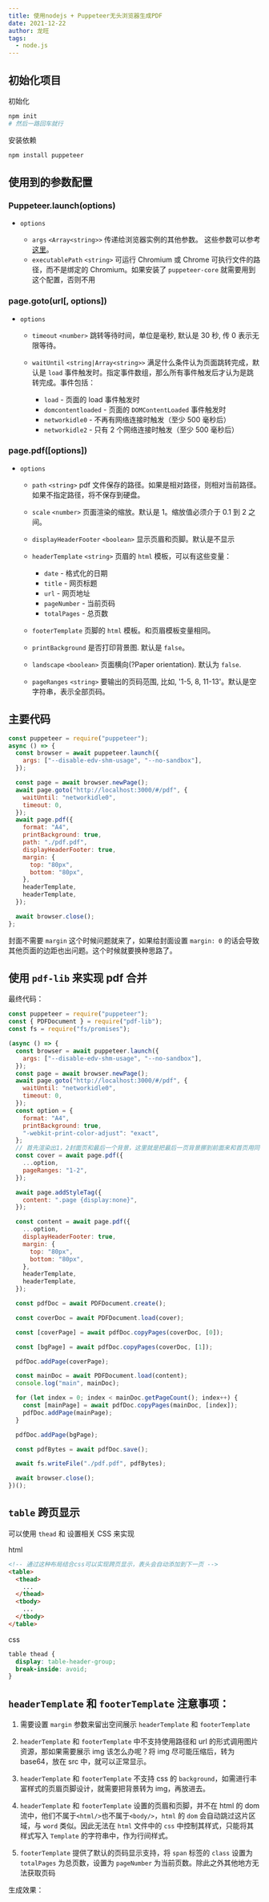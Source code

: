 ```yaml
---
title: 使用nodejs + Puppeteer无头浏览器生成PDF
date: 2021-12-22
author: 龙旺
tags:
  - node.js
---
```


## 初始化项目

初始化

```sh
npm init
# 然后一路回车就行
```

安装依赖

```sh
npm install puppeteer
```

## 使用到的参数配置

### Puppeteer.launch(options)

- `options`

  - `args` `<Array<string>>` 传递给浏览器实例的其他参数。 这些参数可以参考 [这里](https://peter.sh/experiments/chromium-command-line-switches/)。
  - `executablePath` `<string>` 可运行 Chromium 或 Chrome 可执行文件的路径，而不是绑定的 Chromium。如果安装了 `puppeteer-core` 就需要用到这个配置，否则不用

### page.goto(url[, options])

- `options`

  - `timeout` `<number>` 跳转等待时间，单位是毫秒, 默认是 30 秒, 传 0 表示无限等待。
  - `waitUntil` `<string|Array<string>>` 满足什么条件认为页面跳转完成，默认是 `load` 事件触发时。指定事件数组，那么所有事件触发后才认为是跳转完成。事件包括：

    - `load` - 页面的 load 事件触发时
    - `domcontentloaded` - 页面的 `DOMContentLoaded` 事件触发时
    - `networkidle0` - 不再有网络连接时触发（至少 500 毫秒后）
    - `networkidle2` - 只有 2 个网络连接时触发（至少 500 毫秒后）

### page.pdf([options])

- `options`

  - `path` `<string>` pdf 文件保存的路径。如果是相对路径，则相对当前路径。如果不指定路径，将不保存到硬盘。
  - `scale` `<number>` 页面渲染的缩放。默认是 1。缩放值必须介于 0.1 到 2 之间。
  - `displayHeaderFooter` `<boolean>` 显示页眉和页脚。默认是不显示
  - `headerTemplate` `<string>` 页眉的 `html` 模板，可以有这些变量：

    - `date` - 格式化的日期
    - `title` - 网页标题
    - `url` - 网页地址
    - `pageNumber` - 当前页码
    - `totalPages` - 总页数

  - `footerTemplate` 页脚的 `html` 模板。和页眉模板变量相同。
  - `printBackground` 是否打印背景图. 默认是 `false`。
  - `landscape` `<boolean>` 页面横向(?Paper orientation). 默认为 `false`.
  - `pageRanges` `<string>` 要输出的页码范围, 比如, '1-5, 8, 11-13'。默认是空字符串，表示全部页码。

## 主要代码

```js
const puppeteer = require("puppeteer");
async () => {
  const browser = await puppeteer.launch({
    args: ["--disable-edv-shm-usage", "--no-sandbox"],
  });

  const page = await browser.newPage();
  await page.goto("http://localhost:3000/#/pdf", {
    waitUntil: "networkidle0",
    timeout: 0,
  });
  await page.pdf({
    format: "A4",
    printBackground: true,
    path: "./pdf.pdf",
    displayHeaderFooter: true,
    margin: {
      top: "80px",
      bottom: "80px",
    },
    headerTemplate,
    headerTemplate,
  });

  await browser.close();
};
```

封面不需要 `margin` 这个时候问题就来了，如果给封面设置 `margin: 0` 的话会导致其他页面的边距也出问题。这个时候就要换种思路了。

## 使用 `pdf-lib` 来实现 pdf 合并

最终代码：

```js
const puppeteer = require("puppeteer");
const { PDFDocument } = require("pdf-lib");
const fs = require("fs/promises");

(async () => {
  const browser = await puppeteer.launch({
    args: ["--disable-edv-shm-usage", "--no-sandbox"],
  });
  const page = await browser.newPage();
  await page.goto("http://localhost:3000/#/pdf", {
    waitUntil: "networkidle0",
    timeout: 0,
  });
  const option = {
    format: "A4",
    printBackground: true,
    "-webkit-print-color-adjust": "exact",
  };
  // 首先渲染出1，2封面页和最后一个背景，这里就是把最后一页背景挪到前面来和首页用同一种规则渲染。后面再合并到尾页去
  const cover = await page.pdf({
    ...option,
    pageRanges: "1-2",
  });

  await page.addStyleTag({
    content: ".page {display:none}",
  });

  const content = await page.pdf({
    ...option,
    displayHeaderFooter: true,
    margin: {
      top: "80px",
      bottom: "80px",
    },
    headerTemplate,
    headerTemplate,
  });

  const pdfDoc = await PDFDocument.create();

  const coverDoc = await PDFDocument.load(cover);

  const [coverPage] = await pdfDoc.copyPages(coverDoc, [0]);

  const [bgPage] = await pdfDoc.copyPages(coverDoc, [1]);

  pdfDoc.addPage(coverPage);

  const mainDoc = await PDFDocument.load(content);
  console.log("main", mainDoc);

  for (let index = 0; index < mainDoc.getPageCount(); index++) {
    const [mainPage] = await pdfDoc.copyPages(mainDoc, [index]);
    pdfDoc.addPage(mainPage);
  }

  pdfDoc.addPage(bgPage);

  const pdfBytes = await pdfDoc.save();

  await fs.writeFile("./pdf.pdf", pdfBytes);

  await browser.close();
})();
```

## `table` 跨页显示

可以使用 `thead` 和 设置相关 CSS 来实现

html

```html
<!-- 通过这种布局结合css可以实现跨页显示，表头会自动添加到下一页 -->
<table>
  <thead>
    ...
  </thead>
  <tbody>
    ...
  </tbody>
</table>
```

css

```css
table thead {
  display: table-header-group;
  break-inside: avoid;
}
```

## `headerTemplate` 和 `footerTemplate` 注意事项：

1. 需要设置 `margin` 参数来留出空间展示 `headerTemplate` 和 `footerTemplate`

2. `headerTemplate` 和 `footerTemplate` 中不支持使用路径和 url 的形式调用图片资源，那如果需要展示 img 该怎么办呢？将 img 尽可能压缩后，转为 base64，放在 src 中，就可以正常显示。

3. `headerTemplate` 和 `footerTemplate` 不支持 css 的 `background`，如需进行丰富样式的页眉页脚设计，就需要把背景转为 img，再放进去。

4. `headerTemplate` 和 `footerTemplate` 设置的页眉和页脚，并不在 html 的 dom 流中，他们不属于`<html/>`也不属于`<body/>`，`html` 的 `dom` 会自动跳过这片区域，与 `word` 类似。因此无法在 `html` 文件中的 `css` 中控制其样式，只能将其样式写入 `Template` 的字符串中，作为行间样式。

5. `footerTemplate` 提供了默认的页码显示支持，将 `span` 标签的 `class` 设置为 `totalPages` 为总页数，设置为 `pageNumber` 为当前页数。除此之外其他地方无法获取页码

生成效果：
<embed type='application/pdf' width='100%' height='1000px' :src="$withBase('/assets/CPD02997-1651909535703.pdf')"></embed>